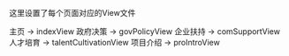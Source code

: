 这里设置了每个页面对应的View文件

主页 -> indexView
政府决策 -> govPolicyView
企业扶持 -> comSupportView
人才培育 -> talentCultivationView
项目介绍 -> proIntroView
